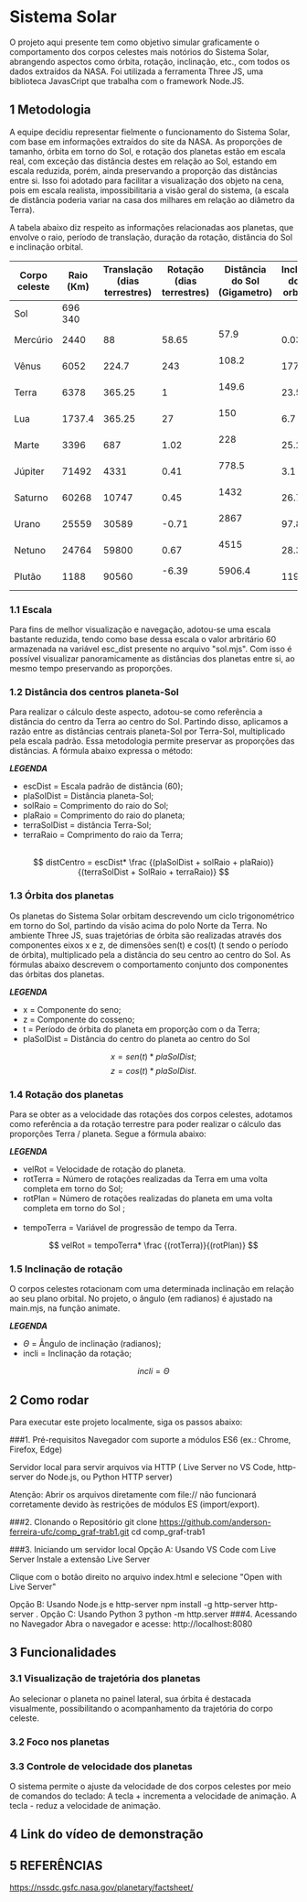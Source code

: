 # Sistema Solar
O projeto aqui presente tem como objetivo simular graficamente o comportamento dos corpos
celestes mais notórios do Sistema Solar, abrangendo aspectos como órbita, rotação, inclinação,
etc., com todos os dados extraídos da NASA. Foi utilizada a ferramenta Three JS, uma biblioteca
JavasCript que trabalha com o framework Node.JS.

## 1 Metodologia
A equipe decidiu representar fielmente o funcionamento do Sistema Solar, com base em informações
extraídos do site da NASA. As proporções de tamanho, órbita em torno do Sol, e rotação dos planetas estão 
em escala real, com exceção das distância destes em relação ao Sol, estando em escala reduzida,
porém, ainda preservando a proporção das distâncias entre si. Isso foi adotado para facilitar a
visualização dos objeto na cena, pois em escala realista, impossibilitaria a visão geral do sistema,
(a escala de distância poderia variar na casa dos milhares em relação ao diâmetro da Terra).
	
A tabela abaixo diz respeito as informações relacionadas aos planetas, que envolve o raio, período de translação,
duração da rotação, distância do Sol e inclinação orbital.

| Corpo celeste 	| Raio (Km) 	| Translação (dias terrestres) | Rotação (dias terrestres) | Distância do Sol (Gigametro) | Inclinação do eixo orbital (°)|
|-----------------------|---------------|------------------------------|---------------------------|------------------------------|-------------------------------|
| Sol			| 696 340	|			       |			   | 				  | |
| Mercúrio		| 2440		| 88			       | 58.65			   | 57.9                         | 0.034 |
| Vênus			| 6052		| 224.7			       | 243			   | 108.2                        | 177.4 |
| Terra			| 6378		| 365.25		       | 1			   | 149.6                        | 23.5 |
| Lua			| 1737.4	| 365.25		       | 27			   | 150                          | 6.7 |
| Marte			| 3396		| 687			       | 1.02			   | 228                          | 25.2| 
| Júpiter		| 71492		| 4331			       | 0.41			   | 778.5                        | 3.1 |
| Saturno		| 60268		| 10747			       | 0.45			   | 1432                         | 26.7 |
| Urano			| 25559		| 30589			       | -0.71			   | 2867                         | 97.8 |
| Netuno		| 24764		| 59800			       | 0.67			   | 4515                         | 28.3 |
| Plutão		| 1188		| 90560			       | -6.39                     | 5906.4                       | 119.5 |

### 1.1 Escala
Para fins de melhor visualização e navegação, adotou-se uma escala bastante reduzida, tendo
como base dessa escala o valor arbritário 60 armazenada na variável esc_dist presente no arquivo
"sol.mjs". Com isso é possível visualizar panoramicamente as distâncias dos planetas entre si,
ao mesmo tempo preservando as proporções.

### 1.2 Distância dos centros planeta-Sol
Para realizar o cálculo deste aspecto, adotou-se como referência a distância do centro da Terra ao
centro do Sol. Partindo disso, aplicamos a razão entre as distâncias centrais planeta-Sol por Terra-Sol,
multiplicado pela escala padrão. Essa metodologia permite preservar as proporções das distâncias. A
fórmula abaixo expressa o método:<br>

***LEGENDA***
* escDist = Escala padrão de distância (60);
* plaSolDist = Distância planeta-Sol;
* solRaio = Comprimento do raio do Sol;
* plaRaio = Comprimento do raio do planeta;
* terraSolDist = distância Terra-Sol;
* terraRaio = Comprimento do raio da Terra;<br><br>

$$
distCentro = escDist* \frac {(plaSolDist + solRaio + plaRaio)}{(terraSolDist + SolRaio + terraRaio)}
$$

### 1.3 Órbita dos planetas
Os planetas do Sistema Solar orbitam descrevendo um ciclo trigonométrico em torno do Sol, partindo
da visão acima do polo Norte da Terra. No ambiente Three JS, suas trajetórias de órbita são realizadas
através dos componentes eixos x e z, de dimensões sen(t) e cos(t) (t sendo o período de órbita),
multiplicado pela a distância do seu centro ao centro do Sol. As fórmulas abaixo descrevem o
comportamento conjunto dos componentes das órbitas dos planetas.

***LEGENDA***
* x = Componente do seno;
* z = Componente do cosseno;
* t = Período de órbita do planeta em proporção com o da Terra;
* plaSolDist = Distância do centro do planeta ao centro do Sol

$$
x = sen(t) * plaSolDist;
$$
$$
z = cos(t) * plaSolDist.
$$

### 1.4 Rotação dos planetas
Para se obter as a velocidade das rotações dos corpos celestes, adotamos como referência a da rotação
terrestre para poder realizar o cálculo das proporções Terra / planeta. Segue a fórmula abaixo:

***LEGENDA***
* velRot = Velocidade de rotação do planeta.
* rotTerra = Número de rotações realizadas da Terra em uma volta completa em torno do Sol;
* rotPlan = Número de rotações realizadas do planeta em uma volta completa em torno do Sol ;<br><br>
* tempoTerra = Variável de progressão de tempo da Terra.

$$
velRot = tempoTerra* \frac {(rotTerra)}{(rotPlan)}
$$

### 1.5 Inclinação de rotação
O corpos celestes rotacionam com uma determinada inclinação em relação ao seu plano orbital. No
projeto, o ângulo (em radianos) é ajustado na main.mjs, na função animate.

***LEGENDA***
* $\Theta$ = Ângulo de inclinação (radianos);
* incli = Inclinação da rotação;

$$
incli = \Theta
$$

## 2 Como rodar
Para executar este projeto localmente, siga os passos abaixo:

###1. Pré-requisitos
Navegador com suporte a módulos ES6 (ex.: Chrome, Firefox, Edge)

Servidor local para servir arquivos via HTTP ( Live Server no VS Code, http-server do Node.js, ou Python HTTP server)

Atenção: Abrir os arquivos diretamente com file:// não funcionará corretamente devido às restrições de módulos ES (import/export).

###2. Clonando o Repositório
git clone https://github.com/anderson-ferreira-ufc/comp_graf-trab1.git
cd comp_graf-trab1

###3. Iniciando um servidor local
Opção A: Usando VS Code com Live Server
Instale a extensão Live Server

Clique com o botão direito no arquivo index.html e selecione "Open with Live Server"

Opção B: Usando Node.js e http-server
npm install -g http-server
http-server .
Opção C: Usando Python 3
python -m http.server
###4. Acessando no Navegador
Abra o navegador e acesse:
http://localhost:8080


## 3 Funcionalidades

### 3.1 Visualização de trajetória dos planetas
Ao selecionar o planeta no painel lateral, sua órbita é destacada visualmente, possibilitando o acompanhamento da trajetória do corpo celeste.

### 3.2 Foco nos planetas

### 3.3 Controle de velocidade dos planetas
O sistema permite o ajuste da velocidade de dos corpos celestes por meio de comandos do teclado:
A tecla + incrementa a velocidade de animação.
A tecla - reduz a velocidade de animação.


## 4 Link do vídeo de demonstração

## 5 REFERÊNCIAS
https://nssdc.gsfc.nasa.gov/planetary/factsheet/
